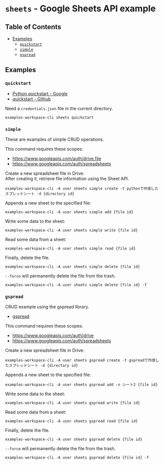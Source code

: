# `sheets` - Google Sheets API example

## Table of Contents <!-- omit in toc -->

- [Examples](#examples)
  - [`quickstart`](#quickstart)
  - [`simple`](#simple)
  - [`gspread`](#gspread)

## Examples

### `quickstart`

- [Python quickstart - Google](https://developers.google.com/sheets/api/quickstart/python?hl=ja)
- [quickstart - Github](https://github.com/googleworkspace/python-samples/tree/main/sheets/quickstart)

Need a `credentials.json` file in the current directory.

```shell
examples-workspace-cli sheets quickstart
```

### `simple`

These are examples of simple CRUD operations.

This command requires these scopes:

- <https://www.googleapis.com/auth/drive.file>
- <https://www.googleapis.com/auth/spreadsheets>

Create a new spreadsheet file in Drive:  
After creating it, retrieve file information using the Sheet API.

```shell
examples-workspace-cli -A user sheets simple create -t pythonで作成したスプレッドシート -d {directory id}
```

Appends a new sheet to the specified file:

```shell
examples-workspace-cli -A user sheets simple add {file id}
```

Write some data to the sheet:

```shell
examples-workspace-cli -A user sheets simple write {file id}
```

Read some data from a sheet:

```shell
examples-workspace-cli -A user sheets simple read {file id}
```

Finally, delete the file.

```shell
examples-workspace-cli -A user sheets simple delete {file id}
```

`--force` will permanently delete the file from the trash.

```shell
examples-workspace-cli -A user sheets simple delete {file id} -f
```

### `gspread`

CRUD example using the gspread library.

- [gspread](https://docs.gspread.org/en/v6.0.0/index.html)

This command requires these scopes:

- <https://www.googleapis.com/auth/drive>
- <https://www.googleapis.com/auth/spreadsheets>

Create a new spreadsheet file in Drive:  

```shell
examples-workspace-cli -A user sheets gspread create -t gspreadで作成したスプレッドシート -d {directory id}
```

Appends a new sheet to the specified file:

```shell
examples-workspace-cli -A user sheets gspread add -n シート2 {file id}
```

Write some data to the sheet:

```shell
examples-workspace-cli -A user sheets gspread write {file id}
```

Read some data from a sheet:

```shell
examples-workspace-cli -A user sheets gspread read {file id}
```

Finally, delete the file.

```shell
examples-workspace-cli -A user sheets gspread delete {file id}
```

`--force` will permanently delete the file from the trash.

```shell
examples-workspace-cli -A user sheets gspread delete {file id} -f
```
